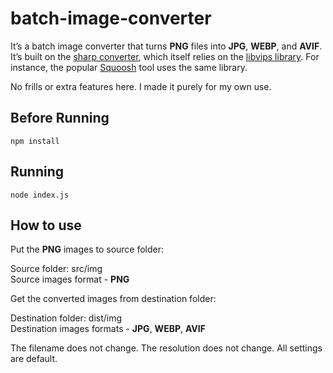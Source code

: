# batch-image-converter

It’s a batch image converter that turns **PNG** files into **JPG**, **WEBP**, and **AVIF**. It’s built on the [sharp converter](https://github.com/lovell/sharp), which itself relies on the [libvips library](https://github.com/libvips/libvips).
For instance, the popular [Squoosh](https://squoosh.app) tool uses the same library.

No frills or extra features here. I made it purely for my own use.

## Вefore Running

```npm install```

## Running

```node index.js```

## How to use

Put the **PNG** images to source folder:

Source folder: src/img<br>
Source images format - **PNG**

Get the converted images from destination folder:

Destination folder: dist/img<br>
Destination images formats - **JPG**, **WEBP**, **AVIF**

The filename does not change. The resolution does not change. All settings are default.